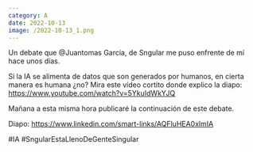 ```yaml
--- 
category: A 
date: 2022-10-13 
image: /2022-10-13_1.png 
--- 
```


Un debate que @Juantomas Garcia, de Sngular me puso enfrente de mí hace unos días. 

Si la IA se alimenta de datos que son generados por humanos, en cierta manera es humana ¿no? Mira este vídeo cortito donde explico la diapo: https://www.youtube.com/watch?v=5YkuIdWkYJQ

Mañana a esta misma hora publicaré la continuación de este debate. 

Diapo: https://www.linkedin.com/smart-links/AQFluHEA0xlmIA

#IA #SngularEstaLlenoDeGenteSingular